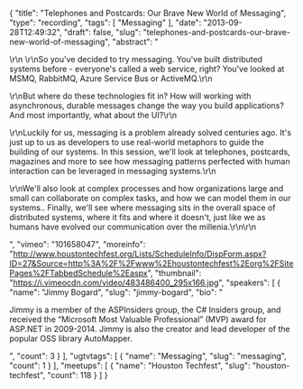 {
  "title": "Telephones and Postcards: Our Brave New World of Messaging",
  "type": "recording",
  "tags": [
    "Messaging"
  ],
  "date": "2013-09-28T12:49:32",
  "draft": false,
  "slug": "telephones-and-postcards-our-brave-new-world-of-messaging",
  "abstract": "<p>\r\n    \r\nSo you've decided to try messaging. You've built distributed systems before - everyone's called a web service, right? You've looked at MSMQ, RabbitMQ, Azure Service Bus or ActiveMQ.\r\n  </p><p>\r\nBut where do these technologies fit in? How will working with asynchronous, durable messages change the way you build applications? And most importantly, what about the UI?\r\n  </p><p>\r\nLuckily for us, messaging is a problem already solved centuries ago. It's just up to us as developers to use real-world metaphors to guide the building of our systems. In this session, we'll look at telephones, postcards, magazines and more to see how messaging patterns perfected with human interaction can be leveraged in messaging systems.\r\n  </p><p>\r\nWe'll also look at complex processes and how organizations large and small can collaborate on complex tasks, and how we can model them in our systems.. Finally, we'll see where messaging sits in the overall space of distributed systems, where it fits and where it doesn't, just like we as humans have evolved our communication over the millenia.\r\n\r\n</p>",
  "vimeo": "101658047",
  "moreinfo": "http://www.houstontechfest.org/Lists/ScheduleInfo/DispForm.aspx?ID=27&Source=http%3A%2F%2Fwww%2Ehoustontechfest%2Eorg%2FSitePages%2FTabbedSchedule%2Easpx",
  "thumbnail": "https://i.vimeocdn.com/video/483486400_295x166.jpg",
  "speakers": [
    {
      "name": "Jimmy Bogard",
      "slug": "jimmy-bogard",
      "bio": "<p>Jimmy is a member of the ASPInsiders group, the C# Insiders group, and received the “Microsoft Most Valuable Professional” (MVP) award for ASP.NET in 2009-2014. Jimmy is also the creator and lead developer of the popular OSS library AutoMapper.</p>",
      "count": 3
    }
  ],
  "ugtvtags": [
    {
      "name": "Messaging",
      "slug": "messaging",
      "count": 1
    }
  ],
  "meetups": [
    {
      "name": "Houston Techfest",
      "slug": "houston-techfest",
      "count": 118
    }
  ]
}